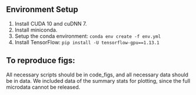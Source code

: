 ## Environment Setup

1. Install CUDA 10 and cuDNN 7.
2. Install miniconda.
3. Setup the conda environment: `conda env create -f env.yml`
4. Install TensorFlow: `pip install -U tensorflow-gpu==1.13.1`


## To reproduce figs:

All necessary scripts should be in code_figs, and all necessary data should be in data. We included data of the summary stats for plotting, since the full microdata cannot be released. 